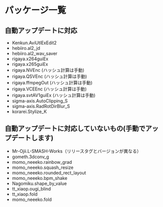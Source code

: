 # パッケージ一覧

## 自動アップデートに対応
- Kenkun.AviUtlExEdit2
- hebiiro.al2_jd
- hebiiro.al2_wav_saver
- rigaya.x264guiEx
- rigaya.x265guiEx
- rigaya.NVEnc (ハッシュ計算は手動)
- rigaya.QSVEnc (ハッシュ計算は手動)
- rigaya.ffmpegOut (ハッシュ計算は手動)
- rigaya.VCEEnc (ハッシュ計算は手動)
- rigaya.svtAV1guiEx (ハッシュ計算は手動)
- sigma-axis.AutoClipping_S
- sigma-axis.RadRotDirBlur_S
- korarei.Stylize_K

## 自動アップデートに対応していないもの(手動でアップデートします)
- Mr-Ojii.L-SMASH-Works（リリースタグとバージョンが異なる）
- gometh.3dconv_g
- momo_neeeko.rainbow_grad
- momo_neeeko.squash_resize
- momo_neeeko.rounded_rect_layout
- momo_neeeko.bpm_shake
- Nagomiku.shape_by_value
- tt_xiaop.ougi_blind
- tt_xiaop.fold
- momo_neeeko.fold